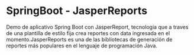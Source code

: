 # SpringBoot - JasperReports
Demo de aplicativo Spring Boot con JasperReport, tecnologia que a traves de una plantilla de estilo fija crea reportes con data ingresada en el momento.JasperReports es una de las bibliotecas de generación de reportes más populares en el lenguaje de programación Java.

